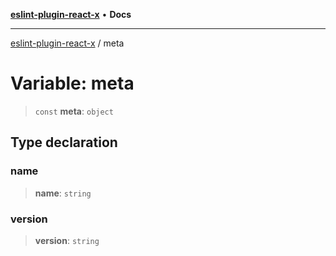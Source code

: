 [**eslint-plugin-react-x**](../README.md) • **Docs**

***

[eslint-plugin-react-x](../README.md) / meta

# Variable: meta

> `const` **meta**: `object`

## Type declaration

### name

> **name**: `string`

### version

> **version**: `string`
